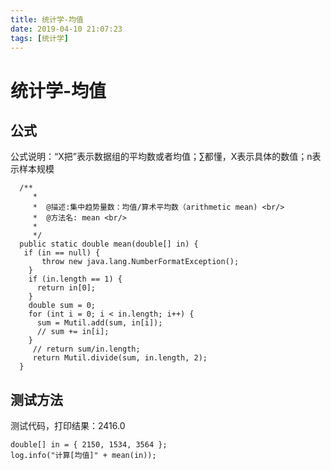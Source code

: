 ```yaml
---
title: 统计学-均值
date: 2019-04-10 21:07:23
tags: [统计学]
---
```


# 统计学-均值

## 公式

公式说明：“X把”表示数据组的平均数或者均值；∑都懂，X表示具体的数值；n表示样本规模

<!--more-->

```
  /**
	 * 
	 *  @描述:集中趋势量数：均值/算术平均数（arithmetic mean) <br/>
	 *  @方法名: mean <br/>
	 *  
	 */
  public static double mean(double[] in) {
   if (in == null) {
       throw new java.lang.NumberFormatException();
    }
    if (in.length == 1) {
      return in[0];
    }
    double sum = 0;
    for (int i = 0; i < in.length; i++) {
      sum = Mutil.add(sum, in[i]);
      // sum += in[i];
    }
     // return sum/in.length;
     return Mutil.divide(sum, in.length, 2);
  }
```

## 测试方法

测试代码，打印结果：2416.0

```
double[] in = { 2150, 1534, 3564 };
log.info("计算[均值]" + mean(in));

```